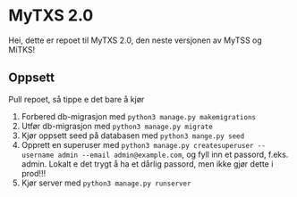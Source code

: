 # MyTXS 2.0
Hei, dette er repoet til MyTXS 2.0, den neste versjonen av MyTSS og MiTKS!

## Oppsett

Pull repoet, så tippe e det bare å kjør
1. Forbered db-migrasjon med `python3 manage.py makemigrations`
1. Utfør db-migrasjon med `python3 manage.py migrate`
1. Kjør oppsett seed på databasen med `python3 mange.py seed`
1. Opprett en superuser med `python3 manage.py createsuperuser --username admin --email admin@example.com`, og fyll inn et passord, f.eks. admin. Lokalt e det trygt å ha et dårlig passord, men ikke gjør dette i prod!!!
1. Kjør server med `python3 manage.py runserver`

